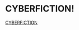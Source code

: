 # CYBERFICTION!
[CYBERFICTION]([https://github.com/sajinprakas/CYBERFICTION/assets/93714378/7f4adf8b-2772-40bc-b549-caf5b7406e8f](https://sajinprakas.github.io/CYBERFICTION/)https://sajinprakas.github.io/CYBERFICTION/)
